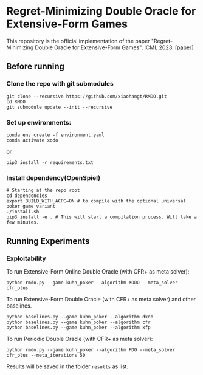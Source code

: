 # Regret-Minimizing Double Oracle for Extensive-Form Games

This repository is the official implementation of the paper "Regret-Minimizing Double Oracle for Extensive-Form Games", ICML 2023. [[paper](https://arxiv.org/abs/2304.10498)]

## Before running
### Clone the repo with git submodules
```commandline
git clone --recursive https://github.com/xiaohangt/RMDO.git
cd RMDO
git submodule update --init --recursive
```

### Set up environments:
```commandline
conda env create -f environment.yaml
conda activate xodo
```
or
```commandline
pip3 install -r requirements.txt
```

### Install dependency(OpenSpiel)
```commandline
# Starting at the repo root
cd dependencies
export BUILD_WITH_ACPC=ON # to compile with the optional universal poker game variant
./install.sh
pip3 install -e . # This will start a compilation process. Will take a few minutes.
```

## Running Experiments
### Exploitability
To run Extensive-Form Online Double Oracle (with CFR+ as meta solver):
```commandline
python rmdo.py --game kuhn_poker --algorithm XODO --meta_solver cfr_plus
```

To run Extensive-Form Double Oracle (with CFR+ as meta solver) and other baselines.
```commandline
python baselines.py --game kuhn_poker --algorithm dxdo
python baselines.py --game kuhn_poker --algorithm cfr
python baselines.py --game kuhn_poker --algorithm xfp
```

To run Periodic Double Oracle (with CFR+ as meta solver):
```commandline
python rmdo.py --game kuhn_poker --algorithm PDO --meta_solver cfr_plus --meta_iterations 50
```

Results will be saved in the folder `results` as list.
